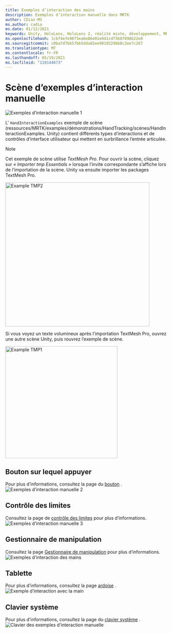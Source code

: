 ```yaml
---
title: Exemples d’interaction des mains
description: Exemples d’interaction manuelle dans MRTK
author: CDiaz-MS
ms.author: cadia
ms.date: 01/12/2021
keywords: Unity, HoloLens, HoloLens 2, réalité mixte, développement, MRTK, interactions main, contrôle des limites, boutons enfoncés,
ms.openlocfilehash: 1cbf4efe9075ea6e86401e041cdf5b07098b22e0
ms.sourcegitcommit: c0ba7d7bb57bb5dda65ee9019229b68c2ee7c267
ms.translationtype: MT
ms.contentlocale: fr-FR
ms.lasthandoff: 05/19/2021
ms.locfileid: "110144673"
---
```

# <a name="hand-interaction-examples-scene"></a>Scène d’exemples d’interaction manuelle

![Exemples d’interaction manuelle 1](../images/MRTK_Examples.png)

L' `HandInteractionExamples` exemple de scène (ressources/MRTK/examples/démonstrations/HandTracking/scènes/HandInteractionExamples. Unity) contient différents types d’interactions et de contrôles d’interface utilisateur qui mettent en surbrillance l’entrée articulée.

> [!NOTE]
> Cet exemple de scène utilise *TextMesh Pro*. Pour ouvrir la scène, cliquez sur *« Importer tmp Essentials »* lorsque l’invite correspondante s’affiche lors de l’importation de la scène. Unity va ensuite importer les packages TextMesh Pro.

<img src="../images/hand-interaction-examples/MRTK_Examples_TMP2.png" width="450" alt="Example TMP2">

Si vous voyez un texte volumineux après l’importation TextMesh Pro, ouvrez une autre scène Unity, puis rouvrez l’exemple de scène.

<img src="../images/hand-interaction-examples/MRTK_Examples_TMP1.png" width="350" alt="Example TMP1">

## <a name="pressable-button"></a>Bouton sur lequel appuyer

Pour plus d’informations, consultez la page du [bouton](../ux-building-blocks/button.md) .
![Exemples d’interaction manuelle 2](../images/hand-interaction-examples/MRTK_Examples_PressTouch.png)

## <a name="bounds-control"></a>Contrôle des limites

Consultez la page de [contrôle des limites](../ux-building-blocks/bounds-control.md) pour plus d’informations.
![Exemples d’interaction manuelle 3](../images/hand-interaction-examples/MRTK_Examples_BoundingBox.png)

## <a name="manipulation-handler"></a>Gestionnaire de manipulation

Consultez la page [Gestionnaire de manipulation](../ux-building-blocks/manipulation-handler.md) pour plus d’informations.
![Exemples d’interaction des mains](../images/hand-interaction-examples/MRTK_Examples_Manipulation.png)

## <a name="slate"></a>Tablette

Pour plus d’informations, consultez la page [ardoise](../ux-building-blocks/slate.md) .
![Exemple d’interaction avec la main](../images/hand-interaction-examples/MRTK_Examples_Slate.png)

## <a name="system-keyboard"></a>Clavier système

Pour plus d’informations, consultez la page du [clavier système](../ux-building-blocks/system-keyboard.md) .
![Clavier des exemples d’interaction manuelle](../images/hand-interaction-examples/MRTK_Examples_Keyboard.png)
